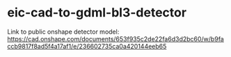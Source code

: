 # eic-cad-to-gdml-bl3-detector

Link to public onshape detector model: https://cad.onshape.com/documents/653f935c2de22fa6d3d2bc60/w/b9faccb9817f8ad5f4a17af1/e/236602735ca0a420144eeb65
